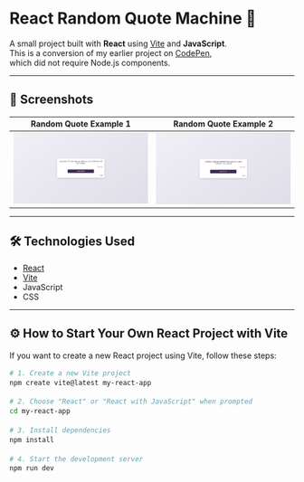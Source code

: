 # React Random Quote Machine 🎲

A small project built with **React** using [Vite](https://vitejs.dev/) and **JavaScript**.  
This is a conversion of my earlier project on [CodePen](https://codepen.io/imtvvqrc-the-bashful/pen/GRbvKow),  
which did not require Node.js components.

---

## 📸 Screenshots

| Random Quote Example 1                                   | Random Quote Example 2                                   |
| -------------------------------------------------------- | -------------------------------------------------------- |
| ![Screenshot 1](./Skjermbilde%202025-07-28%20164936.png) | ![Screenshot 2](./Skjermbilde%202025-07-28%20165052.png) |

---

## 🛠️ Technologies Used

- [React](https://react.dev/)
- [Vite](https://vitejs.dev/)
- JavaScript
- CSS

---

## ⚙️ How to Start Your Own React Project with Vite

If you want to create a new React project using Vite, follow these steps:

```bash
# 1. Create a new Vite project
npm create vite@latest my-react-app

# 2. Choose "React" or "React with JavaScript" when prompted
cd my-react-app

# 3. Install dependencies
npm install

# 4. Start the development server
npm run dev
```
